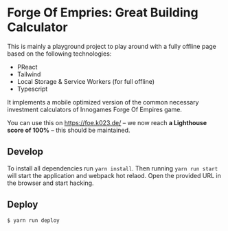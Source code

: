 # Forge Of Empries: Great Building Calculator

This is mainly a playground project to play around with a fully offline page
based on the following technologies:

* PReact
* Tailwind
* Local Storage & Service Workers (for full offline)
* Typescript

It implements a mobile optimized version of the common necessary investment
calculators of Innogames Forge Of Empires game.

You can use this on https://foe.k023.de/ – we now reach **a Lighthouse score of
100%** – this should be maintained.

## Develop

To install all dependencies run `yarn install`. Then running `yarn run start`
will start the application and webpack hot relaod. Open the provided URL in the
browser and start hacking.

## Deploy

```
$ yarn run deploy
```
